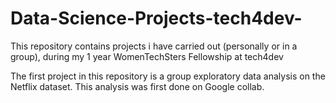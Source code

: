 # Data-Science-Projects-tech4dev-
This repository contains projects i have carried out (personally or in a group), during my 1 year WomenTechSters Fellowship at tech4dev

The first project in this repository is a group exploratory data analysis on the Netflix dataset. This analysis was first done on Google collab. 

